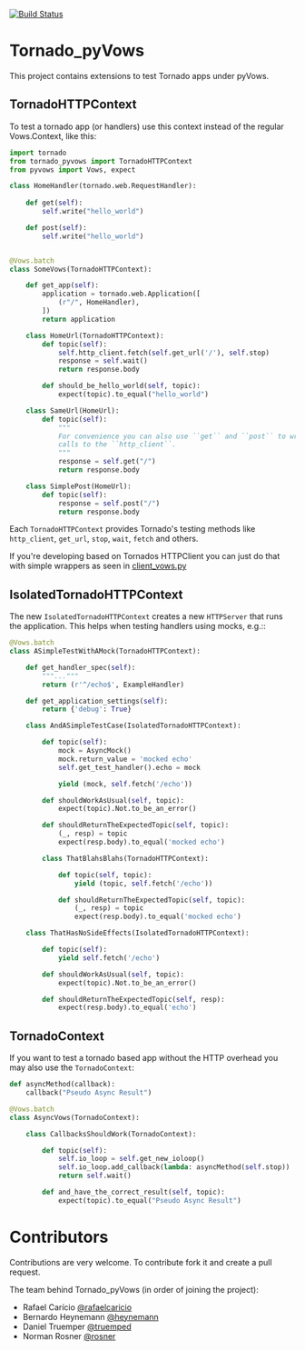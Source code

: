 [![Build
Status](https://secure.travis-ci.org/rosner/tornado_pyvows.png?branch=master)](http://travis-ci.org/rosner/tornado_pyvows)

Tornado_pyVows
==============

This project contains extensions to test Tornado apps under pyVows.

TornadoHTTPContext
------------------

To test a tornado app (or handlers) use this context instead of the regular
Vows.Context, like this:

```python
import tornado
from tornado_pyvows import TornadoHTTPContext
from pyvows import Vows, expect

class HomeHandler(tornado.web.RequestHandler):
    
    def get(self):
        self.write("hello_world")

    def post(self):
        self.write("hello_world")


@Vows.batch
class SomeVows(TornadoHTTPContext):

    def get_app(self):
        application = tornado.web.Application([
            (r"/", HomeHandler),
        ])
        return application

    class HomeUrl(TornadoHTTPContext):
        def topic(self):
            self.http_client.fetch(self.get_url('/'), self.stop)
            response = self.wait()
            return response.body

        def should_be_hello_world(self, topic):
            expect(topic).to_equal("hello_world")

    class SameUrl(HomeUrl):
        def topic(self):
            """
            For convenience you can also use ``get`` and ``post`` to wrap the 
            calls to the ``http_client``.
            """
            response = self.get("/")
            return response.body

    class SimplePost(HomeUrl):
        def topic(self):
            response = self.post("/")
            return response.body
```

Each `TornadoHTTPContext` provides Tornado's testing methods like
`http_client`, `get_url`, `stop`, `wait`, `fetch` and others. 

If you're developing based on Tornados HTTPClient you can just do that with simple 
wrappers as seen in 
[client_vows.py](https://github.com/rafaelcaricio/tornado_pyvows/blob/master/vows/client_vows.py)


IsolatedTornadoHTTPContext
--------------------------

The new `IsolatedTornadoHTTPContext` creates a new `HTTPServer` that runs the
application. This helps when testing handlers using mocks, e.g.::

```python
@Vows.batch
class ASimpleTestWithAMock(TornadoHTTPContext):

    def get_handler_spec(self):
        """..."""
        return (r'^/echo$', ExampleHandler)

    def get_application_settings(self):
        return {'debug': True}

    class AndASimpleTestCase(IsolatedTornadoHTTPContext):

        def topic(self):
            mock = AsyncMock()
            mock.return_value = 'mocked echo'
            self.get_test_handler().echo = mock

            yield (mock, self.fetch('/echo'))

        def shouldWorkAsUsual(self, topic):
            expect(topic).Not.to_be_an_error()

        def shouldReturnTheExpectedTopic(self, topic):
            (_, resp) = topic
            expect(resp.body).to_equal('mocked echo')

        class ThatBlahsBlahs(TornadoHTTPContext):

            def topic(self, topic):
                yield (topic, self.fetch('/echo'))

            def shouldReturnTheExpectedTopic(self, topic):
                (_, resp) = topic
                expect(resp.body).to_equal('mocked echo')

    class ThatHasNoSideEffects(IsolatedTornadoHTTPContext):

        def topic(self):
            yield self.fetch('/echo')

        def shouldWorkAsUsual(self, topic):
            expect(topic).Not.to_be_an_error()

        def shouldReturnTheExpectedTopic(self, resp):
            expect(resp.body).to_equal('echo')
```


TornadoContext
--------------

If you want to test a tornado based app without the HTTP overhead you may also
use the `TornadoContext`:

```python
def asyncMethod(callback):
    callback("Pseudo Async Result")

@Vows.batch
class AsyncVows(TornadoContext):

    class CallbacksShouldWork(TornadoContext):

        def topic(self):
            self.io_loop = self.get_new_ioloop()
            self.io_loop.add_callback(lambda: asyncMethod(self.stop))
            return self.wait()

        def and_have_the_correct_result(self, topic):
            expect(topic).to_equal("Pseudo Async Result")
```

Contributors
============

Contributions are very welcome. To contribute fork it and create a pull request.

The team behind Tornado_pyVows (in order of joining the project):

 - Rafael Carício [@rafaelcaricio](https://github.com/rafaelcaricio)
 - Bernardo Heynemann [@heynemann](https://github.com/heynemann)
 - Daniel Truemper [@truemped](https://github.com/truemped)
 - Norman Rosner [@rosner](https://github.com/rosner)

